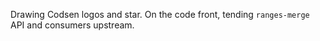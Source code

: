 Drawing Codsen logos and star. On the code front, tending `ranges-merge` API and consumers upstream.
